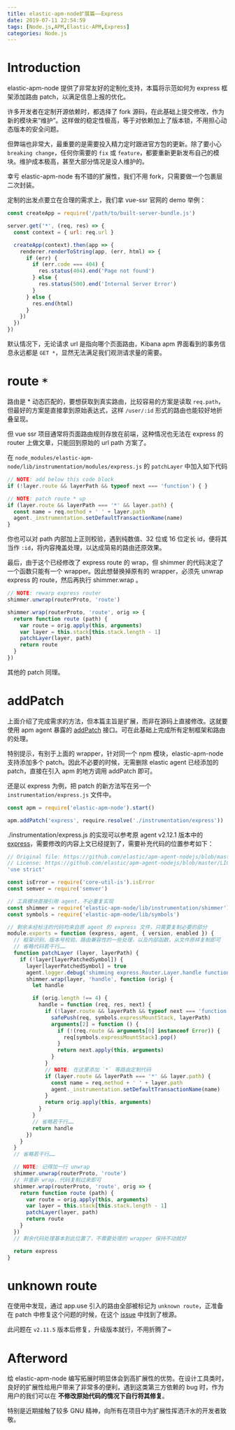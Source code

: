 ```yaml
---
title: elastic-apm-node扩展篇——Express
date: 2019-07-11 22:54:59
tags: [Node.js,APM,Elastic-APM,Express]
categories: Node.js
---
```


# Introduction

elastic-apm-node 提供了非常友好的定制化支持，本篇将示范如何为 express 框架添加路由 patch，以满足信息上报的优化。

<!--more-->

许多开发者在定制开源依赖时，都选择了 fork 源码，在此基础上提交修改，作为新的模块来“维护”。这样做的稳定性极高，等于对依赖加上了版本锁，不用担心动态版本的安全问题。

但弊端也非常大，最重要的是需要投入精力定时跟进官方包的更新。除了要小心 `breaking change`，任何你需要的 `fix` 或 `feature`，都要重新更新发布自己的模块。维护成本极高，甚至大部分情况是没人维护的。

幸亏 elastic-apm-node 有不错的扩展性，我们不用 fork，只需要做一个包裹层二次封装。

定制的出发点要立在合理的需求上，我们拿 vue-ssr 官网的 demo 举例：

```js
const createApp = require('/path/to/built-server-bundle.js')

server.get('*', (req, res) => {
  const context = { url: req.url }

  createApp(context).then(app => {
    renderer.renderToString(app, (err, html) => {
      if (err) {
        if (err.code === 404) {
          res.status(404).end('Page not found')
        } else {
          res.status(500).end('Internal Server Error')
        }
      } else {
        res.end(html)
      }
    })
  })
})
```
默认情况下，无论请求 url 是指向哪个页面路由，Kibana apm 界面看到的事务信息永远都是 `GET *`，显然无法满足我们观测请求量的需要。

# route `*`

路由是 * 动态匹配的，要想获取到真实路由，比较容易的方案是读取 `req.path`，但最好的方案是直接拿到原始表达式，这样 `/user/:id` 形式的路由也能较好地折叠呈现。

但 vue ssr 项目通常将页面路由规则存放在前端，这种情况也无法在 express 的 router 上做文章，只能回到原始的 url path 方案了。

在 `node_modules/elastic-apm-node/lib/instrumentation/modules/express.js` 的 `patchLayer` 中加入如下代码
```js
// NOTE: add below this code block
if (!layer.route && layerPath && typeof next === 'function') { }

// NOTE: patch route * up
if (layer.route && layerPath === '*' && layer.path) {
  const name = req.method + ' ' + layer.path
  agent._instrumentation.setDefaultTransactionName(name)
}
```

你也可以对 path 内部加上正则校验，遇到纯数值、32 位或 16 位定长 id，便将其当作 `:id`，将内容掩盖处理，以达成简易的路由还原效果。

最后，由于这个已经修改了 express route 的 wrap，但 shimmer 的代码决定了一个函数只能有一个 wrapper。因此想替换掉原有的 wrapper，必须先 unwrap express 的 route，然后再执行 shimmer.wrap 。

```js
// NOTE: rewarp express router
shimmer.unwrap(routerProto, 'route')

shimmer.wrap(routerProto, 'route', orig => {
  return function route (path) {
    var route = orig.apply(this, arguments)
    var layer = this.stack[this.stack.length - 1]
    patchLayer(layer, path)
    return route
  }
})
```

其他的 patch 同理。

# addPatch

上面介绍了完成需求的方法，但本篇主旨是扩展，而非在源码上直接修改。这就要使用 apm agent 暴露的 [addPatch](https://www.elastic.co/guide/en/apm/agent/nodejs/master/agent-api.html#apm-add-patch) 接口。可在此基础上完成所有定制框架和路由的处理。

特别提示，有别于上面的 wrapper，针对同一个 npm 模块，elastic-apm-node 支持添加多个 patch。因此不必要的时候，无需删除 elastic agent 已经添加的 patch，直接在引入 apm 的地方调用 addPatch 即可。

还是以 express 为例，把 patch 的新方法写在另一个 `instrumentation/express.js` 文件中。
```js
const apm = require('elastic-apm-node').start()

apm.addPatch('express', require.resolve('./instrumentation/express'))
```

./instrumentation/express.js 的实现可以参考原 agent v2.12.1 版本中的 [express](https://github.com/elastic/apm-agent-nodejs/blob/master/lib/instrumentation/modules/express.js)，需要修改的内容上文已经提到了，需要补充代码的位置参考如下：

```js
// Original file: https://github.com/elastic/apm-agent-nodejs/blob/master/lib/instrumentation/modules/express.js
// License: https://github.com/elastic/apm-agent-nodejs/blob/master/LICENSE
'use strict'

const isError = require('core-util-is').isError
const semver = require('semver')

// 工具模块直接引用 agent，不必重复实现
const shimmer = require('elastic-apm-node/lib/instrumentation/shimmer')
const symbols = require('elastic-apm-node/lib/symbols')

// 剩余未经标注的代码均来自原 agent 的 express 文件，只需要复制必要的部分
module.exports = function (express, agent, { version, enabled }) {
  // 框架识别、版本号校验、路由兼容性的一些处理，以及内部函数，从文件原样复制即可
  // 省略代码若干行……
  function patchLayer (layer, layerPath) {
    if (!layer[layerPatchedSymbol]) {
      layer[layerPatchedSymbol] = true
      agent.logger.debug('shimming express.Router.Layer.handle function:', layer.name)
      shimmer.wrap(layer, 'handle', function (orig) {
        let handle

        if (orig.length !== 4) {
          handle = function (req, res, next) {
            if (!layer.route && layerPath && typeof next === 'function') {
              safePush(req, symbols.expressMountStack, layerPath)
              arguments[2] = function () {
                if (!(req.route && arguments[0] instanceof Error)) {
                  req[symbols.expressMountStack].pop()
                }
                return next.apply(this, arguments)
              }
            }
            // NOTE: 在这里添加 `*` 等路由定制代码
            if (layer.route && layerPath === '*' && layer.path) {
              const name = req.method + ' ' + layer.path
              agent._instrumentation.setDefaultTransactionName(name)
            }
            return orig.apply(this, arguments)
          }
        } 
        // 省略若干行……
        return handle
      })
    }
  }
  // 省略若干行……

  // NOTE: 记得加一行 unwrap
  shimmer.unwrap(routerProto, 'route')
  // 并重新 wrap，代码复制过来即可
  shimmer.wrap(routerProto, 'route', orig => {
    return function route (path) {
      var route = orig.apply(this, arguments)
      var layer = this.stack[this.stack.length - 1]
      patchLayer(layer, path)
      return route
    }
  })
  // 剩余代码处理基本到此位置了，不需要处理的 wrapper 保持不动就好

  return express
}
```

# unknown route

在使用中发现，通过 app.use 引入的路由全部被标记为 `unknown route`，正准备在 patch 中修复这个问题的时候，在这个 [issue](https://github.com/elastic/apm-agent-nodejs/issues/1008) 中找到了根源。

此问题在 `v2.11.5` 版本后修复，升级版本就行，不用折腾了~

# Afterword

给 elastic-apm-node 编写拓展时明显体会到高扩展性的优势。在设计工具类时，良好的扩展性给用户带来了非常多的便利，遇到这类第三方依赖的 bug 时，作为用户的我们可以在 **不修改原始代码的情况下自行将其修复**。

特别是近期接触了较多 GNU 精神，向所有在项目中为扩展性挥洒汗水的开发者致敬。
